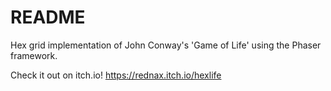 # README #

Hex grid implementation of John Conway's 'Game of Life' using the Phaser framework.

Check it out on itch.io! https://rednax.itch.io/hexlife
